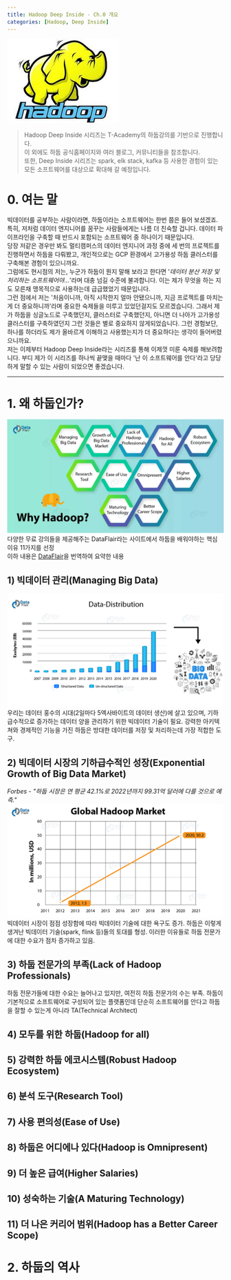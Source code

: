 ```yaml
---
title: Hadoop Deep Inside - Ch.0 개요
categories: [Hadoop, Deep Inside]
---
```


![하둡](/images/hadoop.jpg "Hadoop")
> Hadoop Deep Inside 시리즈는 T-Academy의 하둡강의를 기반으로 진행합니다.   \
> 이 외에도 하둡 공식홈페이지와 여러 블로그, 커뮤니티들을 참조합니다.   \
> 또한, Deep Inside 시리즈는 spark, elk stack, kafka 등 사용한 경험이 있는 모든 소프트웨어를 대상으로 확대해 갈 예정입니다.

# 0. 여는 말
빅데이터를 공부하는 사람이라면, 하둡이라는 소프트웨어는 한번 쯤은 들어 보셨겠죠. 특히, 저처럼 데이터 엔지니어를 꿈꾸는 사람들에게는 나름 더 친숙할 겁니다. 데이터 파이프라인을 구축할 때 반드시 포함되는 소프트웨어 중 하나이기 때문입니다.   \
당장 저같은 경우만 봐도 멀티캠퍼스의 데이터 엔지니어 과정 중에 세 번의 프로젝트를 진행하면서 하둡을 다뤄봤고, 개인적으로는 GCP 환경에서 고가용성 하둡 클러스터를 구축해본 경험이 있으니까요.   \
그럼에도 현시점의 저는, 누군가 하둡이 뭔지 말해 보라고 한다면 '_데이터 분산 저장 및 처리하는 소프트웨어야..._'라며 대충 넘길 수준에 불과합니다. 이는 제가 무엇을 하는 지도 모른채 맹목적으로 사용하는데 급급했었기 때문입니다.   \
 그런 점에서 저는 '처음이니까, 아직 시작한지 얼마 안됐으니까, 지금 프로젝트를 마치는게 더 중요하니까'라며 중요한 숙제들을 미루고 있었던걸지도 모르겠습니다.
 그래서 제가 하둡을 싱글노드로 구축했던지, 클러스터로 구축했던지, 아니면 더 나아가 고가용성 클러스터를 구축하였던지 그런 것들은 별로 중요하지 않게되었습니다. 그런 경험보단, 하나를 하더라도 제가 올바르게 이해하고 사용했는지가 더 중요하다는 생각이 들어버렸으니까요.   \
 저는 이제부터 Hadoop Deep Inside라는 시리즈를 통해 이제껏 미룬 숙제를 해보려합니다. 부디 제가 이 시리즈를 하나씩 끝맺을 때마다 '난 이 소프트웨어를 안다'라고 당당하게 말할 수 있는 사람이 되었으면 좋겠습니다.

* * *

# 1. 왜 하둡인가?
![why-hadoop](/images/Why-Hadoop.jpg "why-hadoop?")
다양한 무료 강의들을 제공해주는 DataFlair라는 사이트에서 하둡을 배워야하는 핵심 이유 11가지를 선정   \
이하 내용은 [DataFlair](https://data-flair.training/blogs/why-hadoop/)을 번역하여 요약한 내용

## 1) 빅데이터 관리(Managing Big Data)
![Data-Distribution](/images/Growth-of-Unstructured-Data.jpg "Growth-of-Unstructured-Data")
우리는 데이터 홍수의 시대(2일마다 5엑사바이트의 데이터 생산)에 살고 있으며, 기하급수적으로 증가하는 데이터 양을 관리하기 위한 빅데이터 기술이 필요.
강력한 아키텍쳐와 경제적인 기능을 가진 하둡은 방대한 데이터를 저장 및 처리하는데 가장 적합한 도구.

## 2) 빅데이터 시장의 기하급수적인 성장(Exponential Growth of Big Data Market)
_Forbes - "하둡 시장은 연 평균 42.1%로 2022년까지 99.31억 달러에 다를 것으로 예측."_
![Hadoop market](/images/Global-Hadoop-Market.jpg "Global-Hadoop-Market")
빅데이터 시장이 점점 성장함에 따라 빅데이터 기술에 대한 욕구도 증가. 하둡은 이렇게 생겨난 빅데이터 기술(spark, flink 등)들의 토대를 형성.
이러한 이유들로 하둡 전문가에 대한 수요가 점차 증가하고 있음.

## 3) 하둡 전문가의 부족(Lack of Hadoop Professionals)
하둡 전문가들에 대한 수요는 늘어나고 있지만, 여전히 하둡 전문가의 수는 부족.
하둡이 기본적으로 소프트웨어로 구성되어 있는 플랫폼인데 단순히 소프트웨어를 안다고 하둡을 잘할 수 있는게 아니라 TA(Technical Architect)


## 4) 모두를 위한 하둡(Hadoop for all)

## 5) 강력한 하둡 에코시스템(Robust Hadoop Ecosystem)

## 6) 분석 도구(Research Tool)

## 7) 사용 편의성(Ease of Use)

## 8) 하둡은 어디에나 있다(Hadoop is Omnipresent)

## 9) 더 높은 급여(Higher Salaries)

## 10) 성숙하는 기술(A Maturing Technology)

## 11) 더 나은 커리어 범위(Hadoop has a Better Career Scope)

# 2. 하둡의 역사


